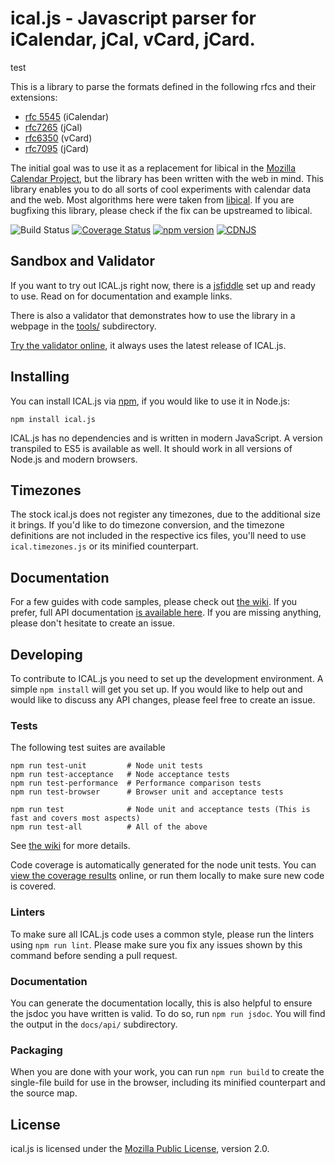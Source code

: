 # ical.js - Javascript parser for iCalendar, jCal, vCard, jCard.

test

This is a library to parse the formats defined in the following rfcs and their extensions:
* [rfc 5545](http://tools.ietf.org/html/rfc5545) (iCalendar)
* [rfc7265](http://tools.ietf.org/html/rfc7265) (jCal)
* [rfc6350](http://tools.ietf.org/html/rfc6350) (vCard)
* [rfc7095](http://tools.ietf.org/html/rfc7095) (jCard)

The initial goal was to use it as a replacement for libical in the [Mozilla Calendar
Project](http://www.mozilla.org/projects/calendar/), but the library has been written with the web
in mind. This library enables you to do all sorts of cool experiments with calendar data and the
web. Most algorithms here were taken from [libical](https://github.com/libical/libical). If you are
bugfixing this library, please check if the fix can be upstreamed to libical.

![Build Status](https://github.com/kewisch/ical.js/workflows/Checkin/badge.svg) [![Coverage Status](https://coveralls.io/repos/kewisch/ical.js/badge.svg)](https://coveralls.io/r/kewisch/ical.js) [![npm version](https://badge.fury.io/js/ical.js.svg)](http://badge.fury.io/js/ical.js) [![CDNJS](https://img.shields.io/cdnjs/v/ical.js.svg)](https://cdnjs.com/libraries/ical.js)  

## Sandbox and Validator

If you want to try out ICAL.js right now, there is a
[jsfiddle](http://jsfiddle.net/kewisch/227efboL/) set up and ready to use. Read on for documentation
and example links.

There is also a validator that demonstrates how to use the library in a webpage in the
[tools/](https://github.com/kewisch/ical.js/tree/main/tools) subdirectory.

[Try the validator online](http://kewisch.github.io/ical.js/validator.html), it always uses the latest release of ICAL.js.

## Installing

You can install ICAL.js via [npm](https://www.npmjs.com/), if you would like to use it in Node.js:
```
npm install ical.js
```

ICAL.js has no dependencies and is written in modern JavaScript. A version transpiled to ES5 is
available as well. It should work in all versions of Node.js and modern browsers.

## Timezones
The stock ical.js does not register any timezones, due to the additional size it brings. If you'd
like to do timezone conversion, and the timezone definitions are not included in the respective ics
files, you'll need to use `ical.timezones.js` or its minified counterpart.

## Documentation

For a few guides with code samples, please check out
[the wiki](https://github.com/kewisch/ical.js/wiki). If you prefer,
full API documentation [is available here](http://kewisch.github.io/ical.js/api/).
If you are missing anything, please don't hesitate to create an issue.

## Developing

To contribute to ICAL.js you need to set up the development environment. A simple `npm install` will
get you set up. If you would like to help out and would like to discuss any API changes, please feel 
free to create an issue.

### Tests

The following test suites are available

    npm run test-unit         # Node unit tests
    npm run test-acceptance   # Node acceptance tests
    npm run test-performance  # Performance comparison tests
    npm run test-browser      # Browser unit and acceptance tests
    
    npm run test              # Node unit and acceptance tests (This is fast and covers most aspects)
    npm run test-all          # All of the above

See [the wiki](https://github.com/kewisch/ical.js/wiki/Running-Tests) for more details.

Code coverage is automatically generated for the node unit tests. You can [view the coverage
results](https://coveralls.io/r/kewisch/ical.js) online, or run them locally to make sure new
code is covered.

### Linters
To make sure all ICAL.js code uses a common style, please run the linters using `npm run lint`.
Please make sure you fix any issues shown by this command before sending a pull request.

### Documentation
You can generate the documentation locally, this is also helpful to ensure the jsdoc you have
written is valid. To do so, run `npm run jsdoc`. You will find the output in the `docs/api/`
subdirectory.

### Packaging
When you are done with your work, you can run `npm run build` to create the single-file build for
use in the browser, including its minified counterpart and the source map.

## License
ical.js is licensed under the
[Mozilla Public License](https://www.mozilla.org/MPL/2.0/), version 2.0.
